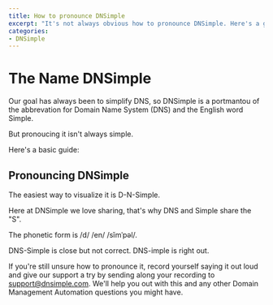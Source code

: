 ```yaml
---
title: How to pronounce DNSimple
excerpt: "It's not always obvious how to pronounce DNSimple. Here's a guide."
categories:
- DNSimple
---
```


# The Name DNSimple

Our goal has always been to simplify DNS, so DNSimple is a portmantou of the abbrevation for Domain Name System (DNS) and the English word Simple.

But pronoucing it isn't always simple.

Here's a basic guide:

## Pronouncing DNSimple

The easiest way to visualize it is D-N-Simple.

Here at DNSimple we love sharing, that's why DNS and Simple share the "S".

The phonetic form is /d/ /en/ /sĭmˈpəl/.

DNS-Simple is close but not correct.
DNS-imple is right out.

If you're still unsure how to pronounce it, record yourself saying it out loud and give our support a try by sending along your recording to support@dnsimple.com. We'll help you out with this and any other Domain Management Automation questions you might have.
